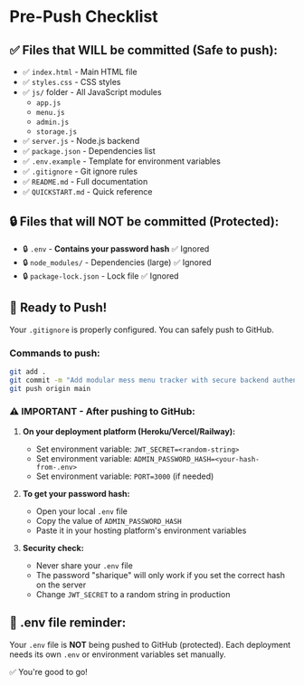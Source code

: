 # Pre-Push Checklist

## ✅ Files that WILL be committed (Safe to push):

- ✅ `index.html` - Main HTML file
- ✅ `styles.css` - CSS styles
- ✅ `js/` folder - All JavaScript modules
  - `app.js`
  - `menu.js`
  - `admin.js`
  - `storage.js`
- ✅ `server.js` - Node.js backend
- ✅ `package.json` - Dependencies list
- ✅ `.env.example` - Template for environment variables
- ✅ `.gitignore` - Git ignore rules
- ✅ `README.md` - Full documentation
- ✅ `QUICKSTART.md` - Quick reference

## 🔒 Files that will NOT be committed (Protected):

- 🔒 `.env` - **Contains your password hash** ✅ Ignored
- 🔒 `node_modules/` - Dependencies (large) ✅ Ignored
- 🔒 `package-lock.json` - Lock file ✅ Ignored

## 🚀 Ready to Push!

Your `.gitignore` is properly configured. You can safely push to GitHub.

### Commands to push:

```bash
git add .
git commit -m "Add modular mess menu tracker with secure backend authentication"
git push origin main
```

### ⚠️ IMPORTANT - After pushing to GitHub:

1. **On your deployment platform (Heroku/Vercel/Railway):**

   - Set environment variable: `JWT_SECRET=<random-string>`
   - Set environment variable: `ADMIN_PASSWORD_HASH=<your-hash-from-.env>`
   - Set environment variable: `PORT=3000` (if needed)

2. **To get your password hash:**

   - Open your local `.env` file
   - Copy the value of `ADMIN_PASSWORD_HASH`
   - Paste it in your hosting platform's environment variables

3. **Security check:**
   - Never share your `.env` file
   - The password "sharique" will only work if you set the correct hash on the server
   - Change `JWT_SECRET` to a random string in production

## 📝 .env file reminder:

Your `.env` file is **NOT** being pushed to GitHub (protected).
Each deployment needs its own `.env` or environment variables set manually.

✅ You're good to go!
